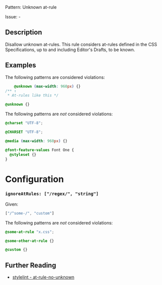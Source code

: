 Pattern: Unknown at-rule

Issue: -

## Description

Disallow unknown at-rules. This rule considers at-rules defined in the CSS Specifications, up to and including Editor's Drafts, to be known.

## Examples

The following patterns are considered violations:

```css
    @unknown (max-width: 960px) {}
/** ↑
 * At-rules like this */
```

```css
@unknown {}
```

The following patterns are *not* considered violations:

```css
@charset "UTF-8";
```

```css
@CHARSET "UTF-8";
```

```css
@media (max-width: 960px) {}
```

```css
@font-feature-values Font One {
  @styleset {}
}
```

# Configuration

### `ignoreAtRules: ["/regex/", "string"]`

Given:

```js
["/^some-/", "custom"]
```

The following patterns are *not* considered violations:

```css
@some-at-rule "x.css";
```

```css
@some-other-at-rule {}
```

```css
@custom {}
```

## Further Reading

* [stylelint - at-rule-no-unknown](https://stylelint.io/user-guide/rules/at-rule-no-unknown)